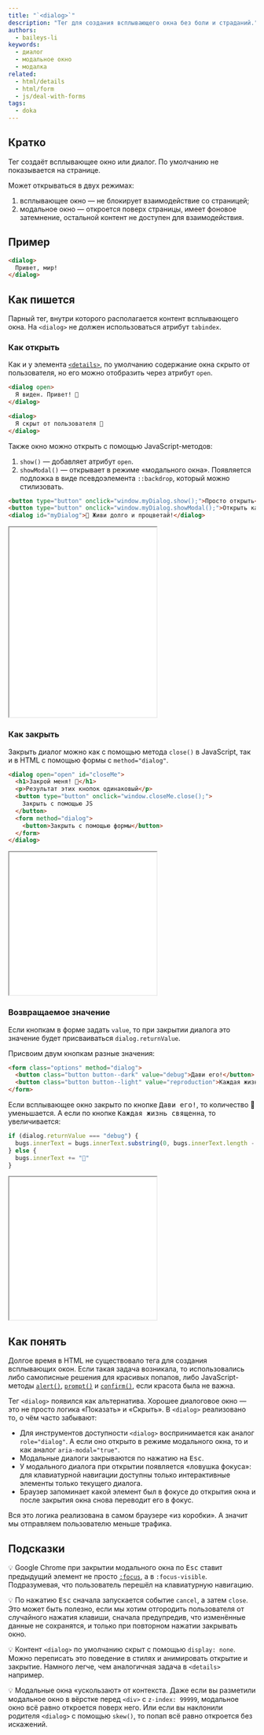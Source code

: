 ```yaml
---
title: "`<dialog>`"
description: "Тег для создания всплывающего окна без боли и страданий."
authors:
  - baileys-li
keywords:
  - диалог
  - модальное окно
  - модалка
related:
  - html/details
  - html/form
  - js/deal-with-forms
tags:
  - doka
---
```


## Кратко

Тег создаёт всплывающее окно или диалог. По умолчанию не показывается на странице.

Может открываться в двух режимах:

1. всплывающее окно — не блокирует взаимодействие со страницей;
1. модальное окно — откроется поверх страницы, имеет фоновое затемнение, остальной контент не доступен для взаимодействия.

## Пример

```html
<dialog>
  Привет, мир!
</dialog>
```

## Как пишется

Парный тег, внутри которого располагается контент всплывающего окна. На `<dialog>` не должен использоваться атрибут `tabindex`.

### Как открыть

Как и у элемента [`<details>`](/html/details/), по умолчанию содержание окна скрыто от пользователя, но его можно отобразить через атрибут `open`.

```html
<dialog open>
  Я виден. Привет! 👋
</dialog>

<dialog>
  Я скрыт от пользователя 🥷
</dialog>
```

Также окно можно открыть с помощью JavaScript-методов:

1. `show()` — добавляет атрибут `open`.
1. `showModal()` — открывает в режиме «модального окна». Появляется подложка в виде псевдоэлемента `::backdrop`, который можно стилизовать.

```html
<button type="button" onclick="window.myDialog.show();">Просто открыть</button>
<button type="button" onclick="window.myDialog.showModal();">Открыть как модалку</button>
<dialog id="myDialog">🖖 Живи долго и процветай!</dialog>
```

<iframe title="Пример <dialog> в модальном и обычном режиме" src="demos/basic/" height="385"></iframe>

### Как закрыть

Закрыть диалог можно как с помощью метода `close()` в JavaScript, так и в HTML с помощью формы с `method="dialog"`.

```html
<dialog open="open" id="closeMe">
  <h1>Закрой меня! 🙏</h1>
  <p>Результат этих кнопок одинаковый</p>
  <button type="button" onclick="window.closeMe.close();">
    Закрыть с помощью JS
  </button>
  <form method="dialog">
    <button>Закрыть с помощью формы</button>
  </form>
</dialog>
```

<iframe title="Варианты закрытия" src="demos/close-variants/" height="290"></iframe>

### Возвращаемое значение

Если кнопкам в форме задать `value`, то при закрытии диалога это значение будет присваиваться `dialog.returnValue`.

Присвоим двум кнопкам разные значения:

```html
<form class="options" method="dialog">
  <button class="button button--dark" value="debug">Дави его!</button>
  <button class="button button--light" value="reproduction">Каждая жизнь священна</button>
</form>
```

Если всплывающее окно закрыто по кнопке <kbd>Дави его!</kbd>, то количество 🐞 уменьшается. А если по кнопке <kbd>Каждая жизнь священна</kbd>, то увеличивается:

```javascript
if (dialog.returnValue === "debug") {
  bugs.innerText = bugs.innerText.substring(0, bugs.innerText.length - 2)
} else {
  bugs.innerText += "🐞"
}
```

<iframe title="Пример использования returnValue" src="demos/return-value/" height="290"></iframe>

## Как понять

Долгое время в HTML не существовало тега для создания всплывающих окон. Если такая задача возникала, то использовались либо самописные решения для красивых попапов, либо JavaScript-методы [`alert()`](/js/alert), [`prompt()`](/js/prompt) и [`confirm()`](/js/confirm), если красота была не важна.

Тег `<dialog>` появился как альтернатива. Хорошее диалоговое окно — это не просто логика «Показать» и «Скрыть». В `<dialog>` реализовано то, о чём часто забывают:

  - Для инструментов доступности `<dialog>` воспринимается как аналог `role="dialog"`. А если оно открыто в режиме модального окна, то и как аналог `aria-modal="true"`.
  - Модальные диалоги закрываются по нажатию на <kbd>Esc</kbd>.
  - У модального диалога при открытии появляется «ловушка фокуса»: для клавиатурной навигации доступны только интерактивные элементы только текущего диалога.
  - Браузер запоминает какой элемент был в фокусе до открытия окна и после закрытия окна снова переводит его в фокус.

Вся это логика реализована в самом браузере «из коробки». А значит мы отправляем пользователю меньше трафика.

## Подсказки

💡 Google Chrome при закрытии модального окна по <kbd>Esc</kbd> ставит предыдущий элемент не просто [`:focus`](/css/focus/), а в `:focus-visible`. Подразумевая, что пользователь перешёл на клавиатурную навигацию.

💡 По нажатию <kbd>Esc</kbd> сначала запускается событие `cancel`, а затем `close`. Это может быть полезно, если мы хотим отгородить пользователя от случайного нажатия клавиши, сначала предупредив, что изменённые данные не сохранятся, и только при повторном нажатии закрывать окно.

💡 Контент `<dialog>` по умолчанию скрыт с помощью `display: none`. Можно переписать это поведение в стилях и анимировать открытие и закрытие. Намного легче, чем аналогичная задача в `<details>` например.

💡 Модальные окна «ускользают» от контекста. Даже если вы разметили модальное окно в вёрстке перед `<div>` с `z-index: 99999`, модальное окно всё равно откроется поверх него. Или если вы наклонили родителя `<dialog>` с помощью `skew()`, то попап всё равно откроется без искажений.
